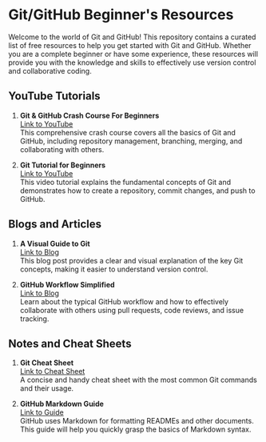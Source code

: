 # Git/GitHub Beginner's Resources

Welcome to the world of Git and GitHub! This repository contains a curated list of free resources to help you get started with Git and GitHub. Whether you are a complete beginner or have some experience, these resources will provide you with the knowledge and skills to effectively use version control and collaborative coding.

## YouTube Tutorials

1. **Git & GitHub Crash Course For Beginners**  
   [Link to YouTube](https://www.youtube.com/watch?v=SWYqp7iY_Tc)  
   This comprehensive crash course covers all the basics of Git and GitHub, including repository management, branching, merging, and collaborating with others.

2. **Git Tutorial for Beginners**  
   [Link to YouTube](https://www.youtube.com/watch?v=HVsySz-h9r4)  
   This video tutorial explains the fundamental concepts of Git and demonstrates how to create a repository, commit changes, and push to GitHub.

## Blogs and Articles

1. **A Visual Guide to Git**  
   [Link to Blog](https://betterexplained.com/articles/a-visual-guide-to-version-control/)  
   This blog post provides a clear and visual explanation of the key Git concepts, making it easier to understand version control.

2. **GitHub Workflow Simplified**  
   [Link to Blog](https://blog.codacy.com/github-tutorial/)  
   Learn about the typical GitHub workflow and how to effectively collaborate with others using pull requests, code reviews, and issue tracking.

## Notes and Cheat Sheets

1. **Git Cheat Sheet**  
   [Link to Cheat Sheet](https://education.github.com/git-cheat-sheet-education.pdf)  
   A concise and handy cheat sheet with the most common Git commands and their usage.

2. **GitHub Markdown Guide**  
   [Link to Guide](https://guides.github.com/pdfs/markdown-cheatsheet-online.pdf)  
   GitHub uses Markdown for formatting READMEs and other documents. This guide will help you quickly grasp the basics of Markdown syntax.

